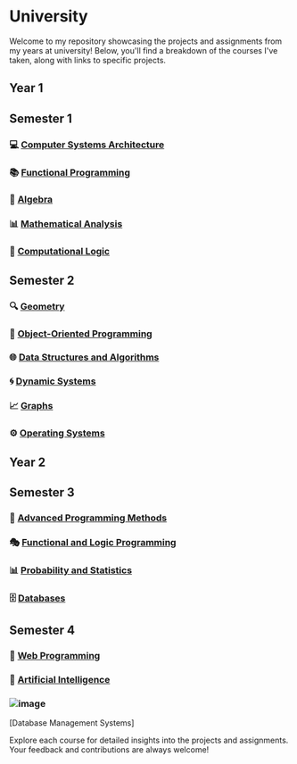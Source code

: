 # University

Welcome to my repository showcasing the projects and assignments from my years at university! Below, you'll find a breakdown of the courses I've taken, along with links to specific projects.

## Year 1
## Semester 1

### 💻 [Computer Systems Architecture](https://github.com/oanag27/University/tree/main/Semester1/Computational%20Systems%20Architecture)


### 📚 [Functional Programming](https://github.com/oanag27/University/tree/main/Semester1/Fundamentals%20of%20programming)


### 🧮 [Algebra](https://github.com/oanag27/University/tree/main/Semester1/Algebra)


### 📊 [Mathematical Analysis](https://github.com/oanag27/University/tree/main/Semester1/Mathematical%20analysis)


### 🧠 [Computational Logic](https://github.com/oanag27/University/tree/main/Semester1/Computational%20logic)


## Semester 2

### 🔍 [Geometry](https://github.com/oanag27/University/tree/main/Semester2/geometry)


### 🔄 [Object-Oriented Programming](https://github.com/oanag27/University/tree/main/Semester2/oop)


### 🌐 [Data Structures and Algorithms](https://github.com/oanag27/University/tree/main/Semester2/data%20structures%20and%20algorithms)


### 🌀 [Dynamic Systems](https://github.com/oanag27/University/tree/main/Semester2/dynamic%20systems)


### 📈 [Graphs](https://github.com/oanag27/University/tree/main/Semester2/graphs)


### ⚙️ [Operating Systems](https://github.com/oanag27/University/tree/main/Semester2/operating%20systems)


## Year 2
## Semester 3

### 🚀 [Advanced Programming Methods](https://github.com/oanag27/University/tree/main/Semester3/advanced%20programming%20methods)


### 🎭 [Functional and Logic Programming](https://github.com/oanag27/University/tree/main/Semester3/functional%20and%20logic%20programming)


### 📊 [Probability and Statistics](https://github.com/oanag27/University/tree/main/Semester3/probability%20and%20statistics)


### 🗄️ [Databases](https://github.com/oanag27/University/tree/main/Semester3/databases)


## Semester 4

### 🎨 [Web Programming](https://github.com/oanag27/University/tree/main/Semester4/web%20programming)

### 🤖 [Artificial Intelligence](https://github.com/oanag27/University/tree/main/Semester4/artificial%20intelligence/lab1)

### ![image](https://github.com/oanag27/University/assets/115409789/de776169-feec-4e58-8c00-e8185c22570a)
[Database Management Systems]



Explore each course for detailed insights into the projects and assignments. Your feedback and contributions are always welcome!
  
    
